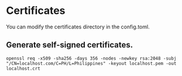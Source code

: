 # Certificates

You can modify the certificates directory in the config.toml.

## Generate self-signed certificates.
```
openssl req -x509 -sha256 -days 356 -nodes -newkey rsa:2048 -subj "/CN=localhost.com/C=PH/L=Philippines" -keyout localhost.pem -out localhost.crt 
```
